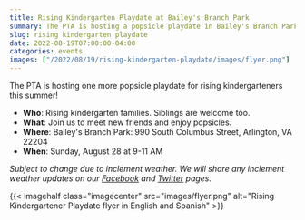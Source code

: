 ```yaml
--- 
title: Rising Kindergarten Playdate at Bailey's Branch Park
summary: The PTA is hosting a popsicle playdate in Bailey's Branch Park on August 28.
slug: rising kindergarten playdate
date: 2022-08-19T07:00:00-04:00
categories: events
images: ["/2022/08/19/rising-kindergarten-playdate/images/flyer.png"]
---
```


The PTA is hosting one more popsicle playdate for rising kindergarteners this summer!
- **Who**: Rising kindergarten families. Siblings are welcome too.
- **What**: Join us to meet new friends and enjoy popsicles.
- **Where**: Bailey's Branch Park: 990 South Columbus Street, Arlington, VA 22204
- **When**: Sunday, August 28 at 9-11 AM

*Subject to change due to inclement weather. We will share any inclement weather updates on our [Facebook](https://www.facebook.com/AbingdonElementaryPTA) and [Twitter](https://twitter.com/AbingdonPTA) pages.*

{{< imagehalf class="imagecenter" src="images/flyer.png" alt="Rising Kindergartener Playdate flyer in English and Spanish" >}}